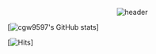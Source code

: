 <div align="center">
  
![header](https://capsule-render.vercel.app/api?type=Cylinder&text=OriginC&color=auto)
</div>

[![cgw9597's GitHub stats](https://github-readme-stats.vercel.app/api?username=cgw9597)]

[![Hits](https://hits.seeyoufarm.com/api/count/incr/badge.svg?url=https%3A%2F%2Fgithub.com%2Fcgw9597&count_bg=%2379C83D&title_bg=%23555555&icon=&icon_color=%23E7E7E7&title=hits&edge_flat=false)]




<!--
**cgw9597/cgw9597** is a ✨ _special_ ✨ repository because its `README.md` (this file) appears on your GitHub profile.

Here are some ideas to get you started:

- 🔭 I’m currently working on ...
- 🌱 I’m currently learning ...
- 👯 I’m looking to collaborate on ...
- 🤔 I’m looking for help with ...
- 💬 Ask me about ...
- 📫 How to reach me: ...
- 😄 Pronouns: ...
- ⚡ Fun fact: ...
-->
